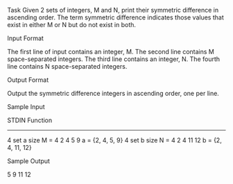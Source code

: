 Task
Given 2 sets of integers, M and N, print their symmetric difference in ascending order. The term symmetric difference indicates those values that exist in either M or N but do not exist in both.

Input Format

The first line of input contains an integer, M.
The second line contains M space-separated integers.
The third line contains an integer, N.
The fourth line contains N space-separated integers.

Output Format

Output the symmetric difference integers in ascending order, one per line.

Sample Input

STDIN       Function
-----       --------
4           set a size M = 4
2 4 5 9     a = {2, 4, 5, 9}
4           set b size N = 4
2 4 11 12   b = {2, 4, 11, 12}

Sample Output

5
9
11
12